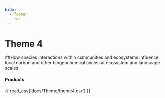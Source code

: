 ```yaml
---
hide: 
  - footer
  - toc
---
```


Theme 4
================

##How species interactions within communities and ecosystems influence local carbon and other biogeochemical cycles at ecosystem and landscape scales

#### Products

{{ read_csv('docs/Theme/theme4.csv') }}
